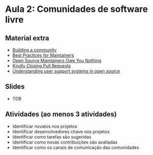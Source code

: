 # Aula 2: Comunidades de software livre

## Material extra

- [Building a community](https://opensource.guide/building-community/)
- [Best Practices for Maintainers](https://opensource.guide/best-practices/)
- [Open Source Maintainers Owe You Nothing](https://mikemcquaid.com/2018/03/19/open-source-maintainers-owe-you-nothing/)
- [Kindly Closing Pull Requests](https://github.blog/2017-06-27-contribute-on-open-source-friday/)
- [Understanding user support systems in open source](https://nadiaeghbal.com/user-support)

## Slides

- TDB

## Atividades (ao menos 3 atividades)
- Identificar novatos nos projetos
- Identificar desenvolvedores chave nos projetos
- Identificar como tarefas são sugeridas
- Identificar como novas contribuições são avaliadas
- Identificar como os canais de comunicação das comunidades
